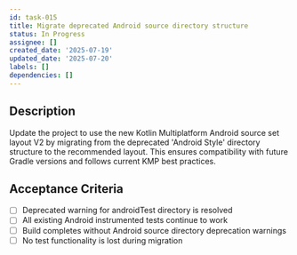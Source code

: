 ```yaml
---
id: task-015
title: Migrate deprecated Android source directory structure
status: In Progress
assignee: []
created_date: '2025-07-19'
updated_date: '2025-07-20'
labels: []
dependencies: []
---
```


## Description

Update the project to use the new Kotlin Multiplatform Android source set layout V2 by migrating from the deprecated 'Android Style' directory structure to the recommended layout. This ensures compatibility with future Gradle versions and follows current KMP best practices.

## Acceptance Criteria

- [ ] Deprecated warning for androidTest directory is resolved
- [ ] All existing Android instrumented tests continue to work
- [ ] Build completes without Android source directory deprecation warnings
- [ ] No test functionality is lost during migration
